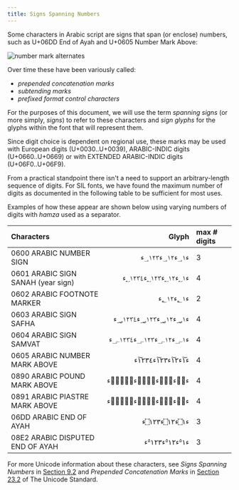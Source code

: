 ```yaml
---
title: Signs Spanning Numbers
---
```


Some characters in Arabic script are signs that span (or enclose) numbers, such as U+06DD End of Ayah and U+0605 Number Mark Above:

![number mark alternates](assets/images/spanning_signs.png)

Over time these have been variously called:

* _prepended concatenation marks_
* _subtending marks_
* _prefixed format control characters_

For the purposes of this document, we will use the term _spanning signs_ (or more simply, _signs_) to refer to these characters and _sign glyphs_ for the glyphs within the font that will represent them.

Since digit choice is dependent on regional use, these marks may be used with European digits (U+0030..U+0039), ARABIC-INDIC digits (U+0660..U+0669) or with EXTENDED ARABIC-INDIC digits (U+06F0..U+06F9). 

From a practical standpoint there isn't a need to support an arbitrary-length sequence of digits. For SIL fonts, we have found the maximum number of digits as documented in the following table to be sufficient for most uses.

Examples of how these appear are shown below using varying numbers of digits with _hamza_ used as a separator.

<!-- Note: The table below includes the U+202D/U+202C hack so that our generated PDFs display correctly
(particularly for 0890 ARABIC POUND MARK ABOVE and 0891 ARABIC PIASTRE MARK ABOVE) -->

Characters | Glyph | max # digits
:---------- | ----:  | :-----
0600 ARABIC NUMBER SIGN | <span class='scheherazadenew-R normal'>&#x0621;&#x202d;&#x0600;&#x0661;&#x202c;&#x0621;&#x202d;&#x0600;&#x0661;&#x0662;&#x202c;&#x0621;&#x202d;&#x0600;&#x0661;&#x0662;&#x0663;&#x202c;&#x0621;</span> | 3
0601 ARABIC SIGN SANAH (year sign) | <span class='scheherazadenew-R normal'>&#x0621;&#x202d;&#x0601;&#x0661;&#x202c;&#x0621;&#x202d;&#x0601;&#x0661;&#x0662;&#x202c;&#x0621;&#x202d;&#x0601;&#x0661;&#x0662;&#x0663;&#x202c;&#x0621;&#x202d;&#x0601;&#x0661;&#x0662;&#x0663;&#x0664;&#x202c;&#x0621;</span> | 4
0602 ARABIC FOOTNOTE MARKER | <span class='scheherazadenew-R normal'>&#x0621;&#x202d;&#x0602;&#x0661;&#x202c;&#x0621;&#x202d;&#x0602;&#x0661;&#x0662;&#x202c;&#x0621;</span> | 2
0603 ARABIC SIGN SAFHA | <span class='scheherazadenew-R normal'>&#x0621;&#x202d;&#x0603;&#x0661;&#x202c;&#x0621;&#x202d;&#x0603;&#x0661;&#x0662;&#x202c;&#x0621;&#x202d;&#x0603;&#x0661;&#x0662;&#x0663;&#x202c;&#x0621;&#x202d;&#x0603;&#x0661;&#x0662;&#x0663;&#x0664;&#x202c;&#x0621;</span> | 4
0604 ARABIC SIGN SAMVAT | <span class='scheherazadenew-R normal'>&#x0621;&#x202d;&#x0604;&#x0661;&#x202c;&#x0621;&#x202d;&#x0604;&#x0661;&#x0662;&#x202c;&#x0621;&#x202d;&#x0604;&#x0661;&#x0662;&#x0663;&#x202c;&#x0621;&#x202d;&#x0604;&#x0661;&#x0662;&#x0663;&#x0664;&#x202c;&#x0621;</span> | 4
0605 ARABIC NUMBER MARK ABOVE | <span class='scheherazadenew-R normal'>&#x0621;&#x202d;&#x0605;&#x0661;&#x202c;&#x0621;&#x202d;&#x0605;&#x0661;&#x0662;&#x202c;&#x0621;&#x202d;&#x0605;&#x0661;&#x0662;&#x0663;&#x202c;&#x0621;&#x202d;&#x0605;&#x0661;&#x0662;&#x0663;&#x0664;&#x202c;&#x0621;</span> | 4
0890 ARABIC POUND MARK ABOVE | <span class='scheherazadenew-R normal'>&#x0621;&#x202d;&#x0890;&#x0661;&#x202c;&#x0621;&#x202d;&#x0890;&#x0661;&#x0662;&#x202c;&#x0621;&#x202d;&#x0890;&#x0661;&#x0662;&#x0663;&#x202c;&#x0621;&#x202d;&#x0890;&#x0661;&#x0662;&#x0663;&#x0664;&#x202c;&#x0621;</span> | 4
0891 ARABIC PIASTRE MARK ABOVE | <span class='scheherazadenew-R normal'>&#x0621;&#x202d;&#x0891;&#x0661;&#x202c;&#x0621;&#x202d;&#x0891;&#x0661;&#x0662;&#x202c;&#x0621;&#x202d;&#x0891;&#x0661;&#x0662;&#x0663;&#x202c;&#x0621;&#x202d;&#x0891;&#x0661;&#x0662;&#x0663;&#x0664;&#x202c;&#x0621;</span> | 4
06DD ARABIC END OF AYAH | <span class='scheherazadenew-R normal'>&#x0621;&#x202d;&#x06dd;&#x0661;&#x202c;&#x0621;&#x202d;&#x06dd;&#x0661;&#x0662;&#x202c;&#x0621;&#x202d;&#x06dd;&#x0661;&#x0662;&#x0663;&#x202c;&#x0621;</span> | 3
08E2 ARABIC DISPUTED END OF AYAH | <span class='scheherazadenew-R normal'>&#x0621;&#x202d;&#x08e2;&#x0661;&#x202c;&#x0621;&#x202d;&#x08e2;&#x0661;&#x0662;&#x202c;&#x0621;&#x202d;&#x08e2;&#x0661;&#x0662;&#x0663;&#x202c;&#x0621;</span> | 3


For more Unicode information about these characters, see _Signs Spanning Numbers_ in [Section 9.2](https://www.unicode.org/versions/Unicode15.0.0/ch09.pdf) and _Prepended Concatenation Marks_ in [Section 23.2](https://www.unicode.org/versions/Unicode15.0.0/ch23.pdf) of The Unicode Standard.

